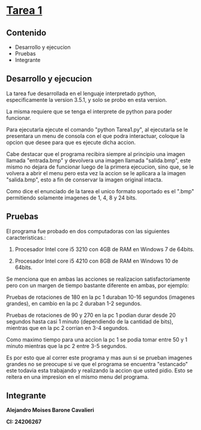 # [Tarea 1](https://github.com/)

## Contenido
* Desarrollo y ejecucion
* Pruebas
* Integrante

## Desarrollo y ejecucion
La tarea fue desarrollada en el lenguaje interpretado python, especificamente la version 3.5.1, y solo se probo en esta version.

La misma requiere que se tenga el interprete de python para poder funcionar.

Para ejecutarla ejecute el comando "python Tarea1.py", al ejecutarla se le presentara un menu de consola con el que podra
interactuar, coloque la opcion que desee para que es ejecute dicha accion.

Cabe destacar que el programa recibira siempre al principio una imagen llamada "entrada.bmp" y devolvera una imagen llamada "salida.bmp", este mismo no dejara de funcionar luego de la primera ejecucion, sino que, se le volvera a abrir el menu pero esta vez la accion se le aplicara a la imagen "salida.bmp", esto a fin de conservar la imagen original intacta.

Como dice el enunciado de la tarea el unico formato soportado es el ".bmp" permitiendo solamente imagenes de 1, 4, 8 y 24 bits.

## Pruebas
El programa fue probado en dos computadoras con las siguientes caracteristicas.:

1) Procesador Intel core i5 3210 con 4GB de RAM en Windows 7 de 64bits.

2) Procesador Intel core i5 4210 con 8GB de RAM en Windows 10 de 64bits.

Se menciona que en ambas las acciones se realizacion satisfactoriamente pero con un margen de tiempo bastante diferente en ambas, por ejemplo:

Pruebas de rotaciones de 180 en la pc 1 duraban 10-16 segundos (imagenes grandes), en cambio en la pc 2 duraban 1-2 segundos.

Pruebas de rotaciones de 90 y 270 en la pc 1 podian durar desde 20 segundos hasta casi 1 minuto (dependiendo de la cantidad de bits), mientras que en la pc 2 corrian en 3-4 segundos.

Como maximo tiempo para una accion la pc 1 se podia tomar entre 50 y 1 minuto mientras que la pc 2 entre 3-5 segundos.

Es por esto que al correr este programa y mas aun si se prueban imagenes grandes no se preocupe si ve que el programa
se encuentra "estancado" este todavia esta trabajando y realizando la accion que usted pidio. Esto se reitera en una impresion en el mismo menu del programa.

## Integrante

**Alejandro Moises Barone Cavalieri**

**CI: 24206267**